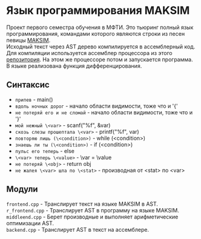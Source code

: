 # Язык программирования MAKSIM  
Проект первого семестра обучения в МФТИ. 
Это тьюринг полный язык программирования,
командами которого являются строки из песен певицы [MAKSIM](https://ru.wikipedia.org/wiki/%D0%9C%D0%B0%D0%BAS%D0%B8%D0%BC).  
Исходный текст через AST дерево компилируется в ассемблерный код. Для компиляции используется ассемблер процессора из этого [репозитория](https://github.com/Dimanteo/My_CPU). На этом же процессоре потом и запускается программа.  
В языке реализована функция дифференцирования.  
## Синтаксис  
* `припев` - main()  
* `вдоль ночных дорог` - начало области видимости, тоже что и '{'  
* `не потеряй его и не сломай` - начало области видимости, тоже что и '}'  
* `мой нежный \<var>` - scanf("%f", &var)  
* `скозь слезы прошептала \<var>` - printf("%f", var)  
* `повторяю лишь (\<condition>)` - while (\<condition>)  
* `знаешь ли ты (\<condition>)` - if (\<condition>)  
* `пульс его теперь` - else  
* `\<var> теперь \<value>` - \var = \value  
* `не потеряй \<obj>` - return obj  
* `не жалея \<var> шла по \<stat>` - производная от \<stat> по \<var>  

## Модули  
`frontend.cpp` - Транслирует текст на языке MAKSIM в AST.  
`r_frontend.cpp` - Транслирует AST в программу на языке MAKSIM.  
`middleend.cpp` - Берет производные и выполняет арифметические оптимизации AST.  
`backend.cpp` - Транслирует AST в текст на ассемблере.
